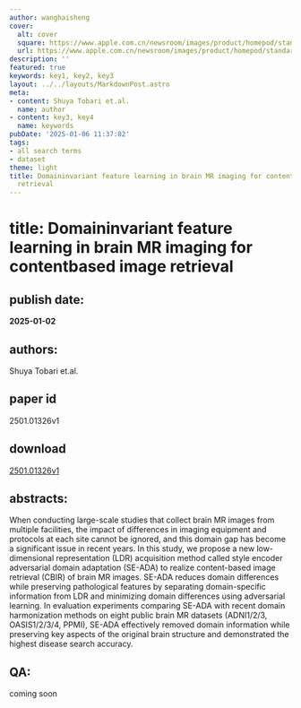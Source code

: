 ```yaml
---
author: wanghaisheng
cover:
  alt: cover
  square: https://www.apple.com.cn/newsroom/images/product/homepod/standard/Apple-HomePod-hero-230118_big.jpg.large_2x.jpg
  url: https://www.apple.com.cn/newsroom/images/product/homepod/standard/Apple-HomePod-hero-230118_big.jpg.large_2x.jpg
description: ''
featured: true
keywords: key1, key2, key3
layout: ../../layouts/MarkdownPost.astro
meta:
- content: Shuya Tobari et.al.
  name: author
- content: key3, key4
  name: keywords
pubDate: '2025-01-06 11:37:02'
tags:
- all search terms
- dataset
theme: light
title: Domaininvariant feature learning in brain MR imaging for contentbased image
  retrieval
---
```


# title: Domaininvariant feature learning in brain MR imaging for contentbased image retrieval 
## publish date: 
**2025-01-02** 
## authors: 
  Shuya Tobari et.al. 
## paper id
2501.01326v1
## download
[2501.01326v1](http://arxiv.org/abs/2501.01326v1)
## abstracts:
When conducting large-scale studies that collect brain MR images from multiple facilities, the impact of differences in imaging equipment and protocols at each site cannot be ignored, and this domain gap has become a significant issue in recent years. In this study, we propose a new low-dimensional representation (LDR) acquisition method called style encoder adversarial domain adaptation (SE-ADA) to realize content-based image retrieval (CBIR) of brain MR images. SE-ADA reduces domain differences while preserving pathological features by separating domain-specific information from LDR and minimizing domain differences using adversarial learning.   In evaluation experiments comparing SE-ADA with recent domain harmonization methods on eight public brain MR datasets (ADNI1/2/3, OASIS1/2/3/4, PPMI), SE-ADA effectively removed domain information while preserving key aspects of the original brain structure and demonstrated the highest disease search accuracy.
## QA:
coming soon
